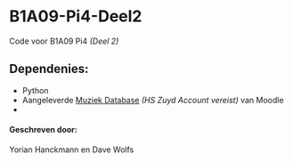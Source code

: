 # B1A09-Pi4-Deel2
Code voor B1A09 Pi4 *(Deel 2)*


## Dependenies:
 - Python
 - Aangeleverde [Muziek Database](https://moodle.zuyd.nl/pluginfile.php/711247/mod_folder/content/0/MuziekDatabase.accdb?forcedownload=1)
 *(HS Zuyd Account vereist)* van Moodle
 - 
 

#### Geschreven door:
Yorian Hanckmann en Dave Wolfs
